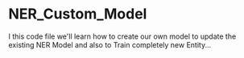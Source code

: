 # NER_Custom_Model
I this code file we'll learn how to create our own model to update the existing NER Model and also to Train completely new Entity...
